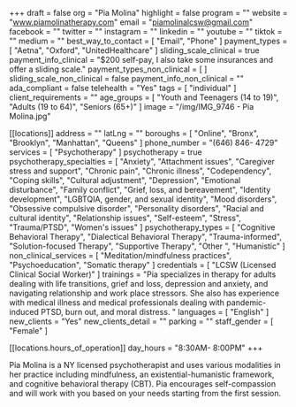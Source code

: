 +++
draft = false
org = "Pia Molina"
highlight = false
program = ""
website = "www.piamolinatherapy.com"
email = "piamolinalcsw@gmail.com"
facebook = ""
twitter = ""
instagram = ""
linkedin = ""
youtube = ""
tiktok = ""
medium = ""
best_way_to_contact = [ "Email", "Phone" ]
payment_types = [ "Aetna", "Oxford", "UnitedHealthcare" ]
sliding_scale_clinical = true
payment_info_clinical = "$200 self-pay, I also take some insurances and offer a sliding scale."
payment_types_non_clinical = [ ]
sliding_scale_non_clinical = false
payment_info_non_clinical = ""
ada_compliant = false
telehealth = "Yes"
tags = [ "individual" ]
client_requirements = ""
age_groups = [
  "Youth and Teenagers (14 to 19)",
  "Adults (19 to 64)",
  "Seniors (65+)"
]
image = "/img/IMG_9746 - Pia Molina.jpg"

[[locations]]
address = ""
latLng = ""
boroughs = [ "Online", "Bronx", "Brooklyn", "Manhattan", "Queens" ]
phone_number = "(646) 846- 4729"
services = [ "Psychotherapy" ]
psychotherapy = true
psychotherapy_specialties = [
  "Anxiety",
  "Attachment issues",
  "Caregiver stress and support",
  "Chronic pain",
  "Chronic illness",
  "Codependency",
  "Coping skills",
  "Cultural adjustment",
  "Depression",
  "Emotional disturbance",
  "Family conflict",
  "Grief, loss, and bereavement",
  "Identity development",
  "LGBTQIA, gender, and sexual identity",
  "Mood disorders",
  "Obsessive compulsive disorder",
  "Personality disorders",
  "Racial and cultural identity",
  "Relationship issues",
  "Self-esteem",
  "Stress",
  "Trauma/PTSD",
  "Women's issues"
]
psychotherapy_types = [
  "Cognitive Behavioral Therapy",
  "Dialectical Behavioral Therapy",
  "Trauma-informed",
  "Solution-focused Therapy",
  "Supportive Therapy",
  "Other ",
  "Humanistic"
]
non_clinical_services = [
  "Meditation/mindfulness practices",
  "Psychoeducation",
  "Somatic therapy"
]
credentials = [ "LCSW (Licensed Clinical Social Worker)" ]
trainings = "Pia specializes in therapy for adults dealing with life transitions, grief and loss, depression and anxiety, and navigating relationship and work place stressors. She also has experience with medical illness and medical professionals dealing with pandemic-induced PTSD, burn out, and moral distress.  "
languages = [ "English" ]
new_clients = "Yes"
new_clients_detail = ""
parking = ""
staff_gender = [ "Female" ]

  [[locations.hours_of_operation]]
  day_hours = "8:30AM- 8:00PM"
+++


Pia Molina is a NY licensed psychotherapist and uses various modalities in her practice including mindfulness, an existential-humanistic framework, and cognitive behavioral therapy (CBT). Pia encourages self-compassion and will work with you based on your needs starting from the first session.
